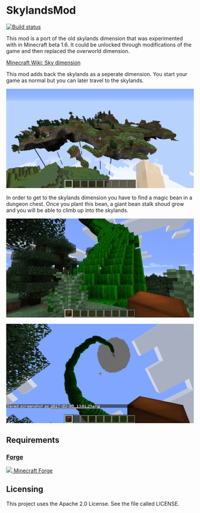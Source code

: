 # SkylandsMod
[![Build status](https://teamcity.lolhens.de/app/rest/builds/buildType:SkylandsMod_Build/statusIcon.svg)](https://teamcity.lolhens.de/viewType.html?buildTypeId=SkylandsMod_Build&guest=1)

This mod is a port of the old skylands dimension that was experimented with in Minecraft beta 1.6. It could be unlocked through modifications of the game and then replaced the overworld dimension.

[Minecraft Wiki: Sky dimension](https://www.curseforge.com/linkout?remoteUrl=http%253a%252f%252fminecraft.gamepedia.com%252fMentioned_features%252fSky_dimension)

This mod adds back the skylands as a seperate dimension. You start your game as normal but you can later travel to the skylands.

![](https://raw.githubusercontent.com/LolHens/SkylandsMod/master/screenshots/2017-03-05_13.04.43.png)

In order to get to the skylands dimension you have to find a magic bean in a dungeon chest.
Once you plant this bean, a giant bean stalk shoud grow and you will be able to climb up into the skylands.

![](https://raw.githubusercontent.com/LolHens/SkylandsMod/master/screenshots/2017-03-05_13.01.29.png)

![](https://raw.githubusercontent.com/LolHens/SkylandsMod/master/screenshots/2017-03-05_13.01.38.png)

## Requirements
### [Forge](https://files.minecraftforge.net/)
[<img src="https://avatars2.githubusercontent.com/u/1390178" width="32"> Minecraft Forge](https://files.minecraftforge.net/)

## Licensing
This project uses the Apache 2.0 License. See the file called LICENSE.
